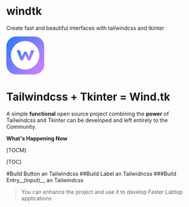 # windtk
Create fast and beautiful interfaces with tailwindcss and tkinter

[<img src="/assets/windtk.png" width="100"/>](/assets/windtk.png)

# Tailwindcss + Tkinter = Wind.tk
A simple **functional** open source project combining the **power** of Tailwindcss and Tkinter can be developed and left entirely to the Community.


**What's Happening Now**

[TOCM]

[TOC]

#Build Button an Tailwindcss
##Build Label an Tailwidncss
###Build Entry__(input)__ an Tailwindcss


>You can enhance the project and use it to develop Faster Labtop applications
